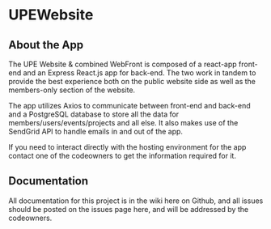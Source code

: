 # UPEWebsite

## About the App

The UPE Website & combined WebFront is composed of a react-app front-end and an Express React.js app for back-end. The two work in tandem to provide the best experience both on the public website side as well as the members-only section of the website.

The app utilizes Axios to communicate between front-end and back-end and a PostgreSQL database to store all the data for members/users/events/projects and all else. It also makes use of the SendGrid API to handle emails in and out of the app.

If you need to interact directly with the hosting environment for the app contact one of the codeowners to get the information required for it.

## Documentation

All documentation for this project is in the wiki here on Github, and all issues should be posted on the issues page here, and will be addressed by the codeowners.

